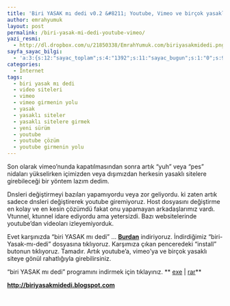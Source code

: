```yaml
---
title: 'Biri YASAK mı dedi v0.2 &#8211; Youtube, Vimeo ve birçok yasaklı siteye tek tıkla çözüm'
author: emrahyumuk
layout: post
permalink: /biri-yasak-mi-dedi-youtube-vimeo/
yazi_resmi:
  - http://dl.dropbox.com/u/21850338/EmrahYumuk.com/biriyasakmidedi.png
sayfa_sayac_bilgi:
  - 'a:3:{s:12:"sayac_toplam";s:4:"1392";s:11:"sayac_bugun";s:1:"0";s:9:"son_okuma";s:10:"1364881359";}'
categories:
  - İnternet
tags:
  - biri yasak mı dedi
  - video siteleri
  - vimeo
  - vimeo girmenin yolu
  - yasak
  - yasaklı siteler
  - yasaklı sitelere girmek
  - yeni sürüm
  - youtube
  - youtube çözüm
  - youtube girmenin yolu
---
```

Son olarak vimeo&#8217;nunda kapatılmasından sonra artık &#8220;yuh&#8221; veya &#8220;pes&#8221; nidaları yükselirken içimizden veya dışımızdan herkesin yasaklı sitelere girebileceği bir yöntem lazım dedim.

Dnsleri değiştirmeyi bazıları yapamıyordu veya zor geliyordu. ki zaten artık sadece dnsleri değiştirerek youtube giremiyoruz. Host dosyasını değiştirme en kolay ve en kesin çözümdü fakat onu yapamayan arkadaşlarımız vardı. Vtunnel, ktunnel idare ediyordu ama yetersizdi. Bazı websitelerinde youtube&#8217;dan videoları izleyemiyorduk.

Evet karşınızda &#8220;biri YASAK mı dedi&#8221; &#8230; [**Burdan**][1] indiriyoruz. İndirdiğimiz &#8220;biri-Yasak-mı-dedi&#8221; dosyasına tıklıyoruz. Karşımıza çıkan penceredeki &#8220;install&#8221; butonun tıklıyoruz. Tamadır. Artık youtube&#8217;a, vimeo&#8217;ya ve birçok yasaklı siteye gönül rahatlığıyla girebilirsiniz.

<!--more-->

&#8220;biri YASAK mı dedi&#8221; programını indirmek için tıklayınız. ** [exe][1] | [rar][2]**

**<a href="http://biriyasakmidedi.blogspot.com" target="_blank">http://biriyasakmidedi.blogspot.com</a>**

<span style="color: #ffffff;">.</span>

 [1]: http://dl.dropbox.com/u/233963/biriyasakmidedi/biri-YASAK-mi-dedi-v0.2-setup.exe
 [2]: http://dl.dropbox.com/u/233963/biriyasakmidedi/biri-YASAK-mi-dedi-v0.2-setup.rar